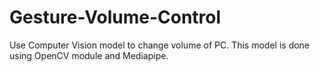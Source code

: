 # Gesture-Volume-Control
Use Computer Vision model to change volume of PC. This model is done using OpenCV module and Mediapipe.  

